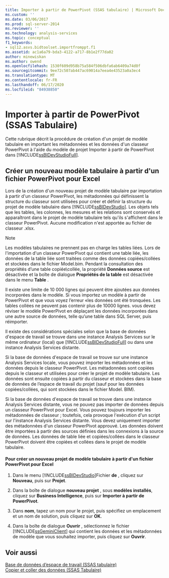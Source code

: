 ```yaml
---
title: Importer à partir de PowerPivot (SSAS tabulaire) | Microsoft Docs
ms.custom: ''
ms.date: 03/06/2017
ms.prod: sql-server-2014
ms.reviewer: ''
ms.technology: analysis-services
ms.topic: conceptual
f1_keywords:
- sql12.asvs.bidtoolset.importfromppt.f1
ms.assetid: ac1a6a79-bda3-4122-a717-8b1e2f77da02
author: minewiskan
ms.author: owend
ms.openlocfilehash: 1530f609d958b75a584f506dbfa6ab6409a74d0f
ms.sourcegitcommit: 9ee72c507ab447ac69014a7eea4e43523a0a3ec4
ms.translationtype: MT
ms.contentlocale: fr-FR
ms.lasthandoff: 06/17/2020
ms.locfileid: "84938850"
---
```

# <a name="import-from-powerpivot-ssas-tabular"></a>Importer à partir de PowerPivot (SSAS Tabulaire)
  Cette rubrique décrit la procédure de création d'un projet de modèle tabulaire en important les métadonnées et les données d'un classeur PowerPivot à l'aide du modèle de projet Importer à partir de PowerPivot dans [!INCLUDE[ssBIDevStudioFull](../../includes/ssbidevstudiofull-md.md)].  
  
## <a name="create-a-new-tabular-model-from-a-powerpivot-for-excel-file"></a>Créer un nouveau modèle tabulaire à partir d'un fichier PowerPivot pour Excel  
 Lors de la création d'un nouveau projet de modèle tabulaire par importation à partir d'un classeur PowerPivot, les métadonnées qui définissent la structure du classeur sont utilisées pour créer et définir la structure du projet de modèle tabulaire dans [!INCLUDE[ssBIDevStudio](../../includes/ssbidevstudio-md.md)]. Les objets tels que les tables, les colonnes, les mesures et les relations sont conservés et apparaîtront dans le projet de modèle tabulaire tels qu'ils s'affichent dans le classeur PowerPivot. Aucune modification n'est apportée au fichier de classeur .xlsx.  
  
> [!NOTE]  
>  Les modèles tabulaires ne prennent pas en charge les tables liées. Lors de l'importation d'un classeur PowerPivot qui contient une table liée, les données de la table liée sont traitées comme des données copiées/collées et stockées dans le fichier Model.bim. Pendant la consultation des propriétés d’une table copiée\collée, la propriété **Données source** est désactivée et la boîte de dialogue **Propriétés de la table** est désactivée dans le menu **Table** .  
>   
>  Il existe une limite de 10 000 lignes qui peuvent être ajoutées aux données incorporées dans le modèle. Si vous importez un modèle à partir de PowerPivot et que vous voyez l’erreur «les données ont été tronquées. Les tables collées ne peuvent pas contenir plus de 10000 lignes. vous devez réviser le modèle PowerPivot en déplaçant les données incorporées dans une autre source de données, telle qu’une table dans SQL Server, puis réimporter.  
  
 Il existe des considérations spéciales selon que la base de données d'espace de travail se trouve dans une instance Analysis Services sur le même ordinateur (local) que [!INCLUDE[ssBIDevStudioFull](../../includes/ssbidevstudiofull-md.md)] ou dans une instance Analysis Services distante.  
  
 Si la base de données d'espace de travail se trouve sur une instance Analysis Services locale, vous pouvez importer les métadonnées et les données depuis le classeur PowerPivot. Les métadonnées sont copiées depuis le classeur et utilisées pour créer le projet de modèle tabulaire. Les données sont ensuite copiées à partir du classeur et stockées dans la base de données de l’espace de travail du projet (sauf pour les données copiées/collées, qui sont stockées dans le fichier Model. BIM).  
  
 Si la base de données d'espace de travail se trouve dans une instance Analysis Services distante, vous ne pouvez pas importer de données depuis un classeur PowerPivot pour Excel. Vous pouvez toujours importer les métadonnées de classeur ; toutefois, cela provoque l'exécution d'un script sur l'instance Analysis Services distante. Vous devez uniquement importer des métadonnées d'un classeur PowerPivot approuvé. Les données doivent être importées à partir des sources définies dans les connexions à la source de données. Les données de table liée et copiées/collées dans le classeur PowerPivot doivent être copiées et collées dans le projet de modèle tabulaire.  
  
#### <a name="to-create-a-new-tabular-model-project-from-a-powerpivot-for-excel-file"></a>Pour créer un nouveau projet de modèle tabulaire à partir d'un fichier PowerPivot pour Excel  
  
1.  Dans le menu [!INCLUDE[ssBIDevStudio](../../includes/ssbidevstudio-md.md)]Fichier **de** , cliquez sur **Nouveau**, puis sur **Projet**.  
  
2.  Dans la boîte de dialogue **nouveau projet** , sous **modèles installés**, cliquez sur **Business Intelligence**, puis sur **Importer à partir de PowerPivot**.  
  
3.  Dans **nom**, tapez un nom pour le projet, puis spécifiez un emplacement et un nom de solution, puis cliquez sur **OK**.  
  
4.  Dans la boîte de dialogue **Ouvrir** , sélectionnez le fichier [!INCLUDE[ssGeminiClient](../../includes/ssgeminiclient-md.md)] qui contient les données et les métadonnées de modèle que vous souhaitez importer, puis cliquez sur **Ouvrir**.  
  
## <a name="see-also"></a>Voir aussi  
 [Base de données d’espace de travail &#40;SSAS tabulaire&#41;](workspace-database-ssas-tabular.md)   
 [Copier et coller des données &#40;SSAS Tabulaire&#41;](../copy-and-paste-data-ssas-tabular.md)  
  
  
